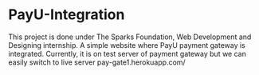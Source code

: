 # PayU-Integration
This project is done under The Sparks Foundation, Web Development and Designing internship. A simple website where PayU payment gateway is integrated. Currently, it is on test server of payment gateway but we can easily switch to live server  pay-gate1.herokuapp.com/
